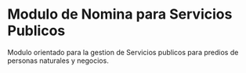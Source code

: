 ﻿Modulo de Nomina para Servicios Publicos
===================

Modulo orientado para la gestion de Servicios publicos para predios de personas naturales y negocios.

